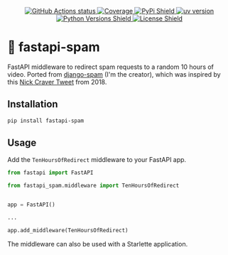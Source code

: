 <p align="center">
    <a href="https://github.com/nickatnight/fastapi-spam/actions">
        <img alt="GitHub Actions status" src="https://github.com/nickatnight/fastapi-spam/actions/workflows/main.yaml/badge.svg">
    </a>
    <a href="https://codecov.io/gh/nickatnight/fastapi-spam">
        <img alt="Coverage" src="https://codecov.io/gh/nickatnight/fastapi-spam/branch/main/graph/badge.svg?token=FUZyqlCbbl"/>
    </a>
    <a href="https://pypi.org/project/fastapi-spam/">
        <img alt="PyPi Shield" src="https://img.shields.io/pypi/v/fastapi-spam">
    </a>
    <a href="https://docs.astral.sh/uv/">
        <img alt="uv version" src="https://img.shields.io/badge/uv-0.7.18+-purple">
    </a>
    <a href="https://www.python.org/downloads/">
        <img alt="Python Versions Shield" src="https://img.shields.io/badge/Python-3.12+-blue?logo=python&logoColor=white">
    </a>
    <a href="https://github.com/nickatnight/fastapi-spam/blob/master/LICENSE">
        <img alt="License Shield" src="https://img.shields.io/github/license/nickatnight/fastapi-spam">
    </a>
</p>

# 🍔 fastapi-spam

FastAPI middleware to redirect spam requests to a random 10 hours of video. Ported from [django-spam](https://github.com/Tivix/django-spam) (I'm the creator), which was inspired by this [Nick Craver Tweet](https://twitter.com/nick_craver/status/720062942960623616) from 2018.

## Installation

```bash
pip install fastapi-spam
```

## Usage

Add the `TenHoursOfRedirect` middleware to your FastAPI app.

```python
from fastapi import FastAPI

from fastapi_spam.middleware import TenHoursOfRedirect


app = FastAPI()

...

app.add_middleware(TenHoursOfRedirect)
```

The middleware can also be used with a Starlette application.
